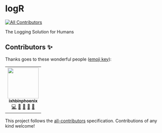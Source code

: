 # logR
<!-- ALL-CONTRIBUTORS-BADGE:START - Do not remove or modify this section -->
[![All Contributors](https://img.shields.io/badge/all_contributors-1-orange.svg?style=flat-square)](#contributors-)
<!-- ALL-CONTRIBUTORS-BADGE:END -->
The Logging Solution for Humans

## Contributors ✨

Thanks goes to these wonderful people ([emoji key](https://allcontributors.org/docs/en/emoji-key)):

<!-- ALL-CONTRIBUTORS-LIST:START - Do not remove or modify this section -->
<!-- prettier-ignore-start -->
<!-- markdownlint-disable -->
<table>
  <tr>
    <td align="center"><a href="http://ixhbinphoenix.github.io"><img src="https://avatars.githubusercontent.com/u/47122082?v=4?s=100" width="100px;" alt=""/><br /><sub><b>ixhbinphoenix</b></sub></a><br /><a href="https://github.com/ixhbinphoenix/logR/commits?author=ixhbinphoenix" title="Code">💻</a> <a href="#design-ixhbinphoenix" title="Design">🎨</a> <a href="#ideas-ixhbinphoenix" title="Ideas, Planning, & Feedback">🤔</a> <a href="#maintenance-ixhbinphoenix" title="Maintenance">🚧</a> <a href="https://github.com/ixhbinphoenix/logR/pulls?q=is%3Apr+reviewed-by%3Aixhbinphoenix" title="Reviewed Pull Requests">👀</a></td>
  </tr>
</table>

<!-- markdownlint-restore -->
<!-- prettier-ignore-end -->

<!-- ALL-CONTRIBUTORS-LIST:END -->

This project follows the [all-contributors](https://github.com/all-contributors/all-contributors) specification. Contributions of any kind welcome!